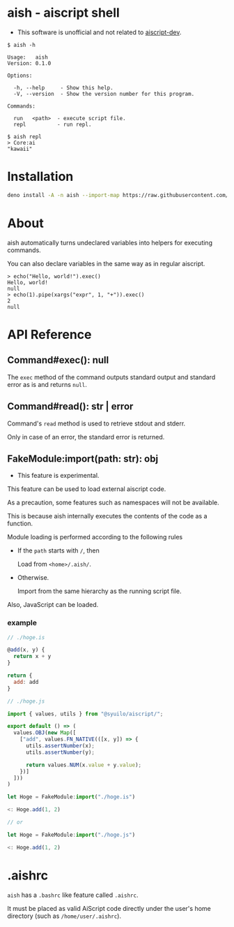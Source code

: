 # aish - aiscript shell

* This software is unofficial and not related to [aiscript-dev](https://github.com/aiscript-dev/).

```plain
$ aish -h

Usage:   aish
Version: 0.1.0

Options:

  -h, --help     - Show this help.
  -V, --version  - Show the version number for this program.

Commands:

  run   <path>  - execute script file.
  repl          - run repl.

$ aish repl
> Core:ai
"kawaii"
```

# Installation

```sh
deno install -A -n aish --import-map https://raw.githubusercontent.com/ikasoba/aish/main/import_map.json https://raw.githubusercontent.com/ikasoba/aish/main/cli.ts
```

# About

aish automatically turns undeclared variables into helpers for executing commands.

You can also declare variables in the same way as in regular aiscript.
```plain
> echo("Hello, world!").exec()
Hello, world!
null
> echo(1).pipe(xargs("expr", 1, "+")).exec()
2
null
```

# API Reference

## Command#exec(): null
The `exec` method of the command outputs standard output and standard error as is and returns `null`.

## Command#read(): str | error
Command's `read` method is used to retrieve stdout and stderr.

Only in case of an error, the standard error is returned.

## FakeModule:import(path: str): obj

- This feature is experimental.

This feature can be used to load external aiscript code.

As a precaution, some features such as namespaces will not be available.

This is because aish internally executes the contents of the code as a function.

Module loading is performed according to the following rules

- If the `path` starts with `/`, then

  Load from `<home>/.aish/`.

- Otherwise.

  Import from the same hierarchy as the running script file.

Also, JavaScript can be loaded.

### example

```js
// ./hoge.is

@add(x, y) {
  return x + y
}

return {
  add: add
}
```


```js
// ./hoge.js

import { values, utils } from "@syuilo/aiscript/";

export default () => (
  values.OBJ(new Map([
    ["add", values.FN_NATIVE(([x, y]) => {
      utils.assertNumber(x);
      utils.assertNumber(y);

      return values.NUM(x.value + y.value);
    })]
  ]))
)
```

```js
let Hoge = FakeModule:import("./hoge.is")

<: Hoge.add(1, 2)

// or

let Hoge = FakeModule:import("./hoge.js")

<: Hoge.add(1, 2)
```

# .aishrc

`aish` has a `.bashrc` like feature called `.aishrc`.

It must be placed as valid AiScript code directly under the user's home directory (such as `/home/user/.aishrc`).
